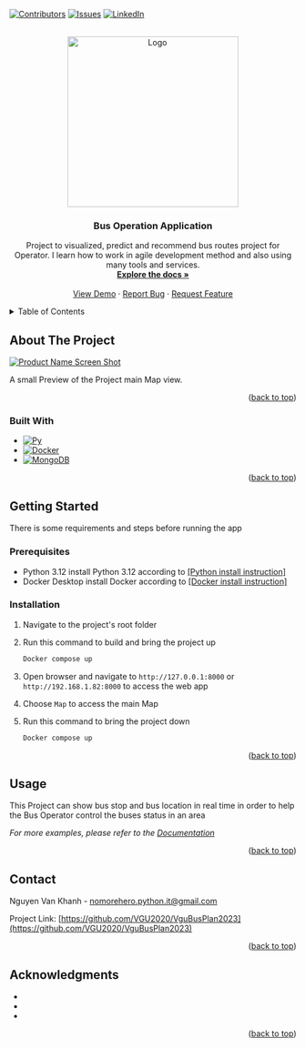 <!-- Improved compatibility of back to top link: See: https://github.com/othneildrew/Best-README-Template/pull/73 -->

<a name="readme-top"></a>

<!--
*** Thanks for checking out the Best-README-Template. If you have a suggestion
*** that would make this better, please fork the repo and create a pull request
*** or simply open an issue with the tag "enhancement".
*** Don't forget to give the project a star!
*** Thanks again! Now go create something AMAZING! :D
-->

<!-- PROJECT SHIELDS -->
<!--
*** I'm using markdown "reference style" links for readability.
*** Reference links are enclosed in brackets [ ] instead of parentheses ( ).
*** See the bottom of this document for the declaration of the reference variables
*** for contributors-url, forks-url, etc. This is an optional, concise syntax you may use.
*** https://www.markdownguide.org/basic-syntax/#reference-style-links
-->

[![Contributors][contributors-shield]][contributors-url]
[![Issues][issues-shield]][issues-url]
[![LinkedIn][linkedin-shield]][linkedin-url]

<!-- PROJECT LOGO -->
<br />
<div align="center">
  <a href="https://github.com/VGU2020/VguBusPlan2023">
    <img src="https://png.pngtree.com/png-vector/20220912/ourmid/pngtree-high-detailed-bus-vector-png-image_6172563.png" alt="Logo" width="300" height="300">
  </a>

<h3 align="center">Bus Operation Application</h3>

  <p align="center">
    Project to visualized, predict and recommend bus routes project for Operator. I learn how to work in agile development method and also using many tools and services.
    <br />
    <a href="https://github.com/VGU2020/VguBusPlan2023"><strong>Explore the docs »</strong></a>
    <br />
    <br />
    <a href="https://github.com/VGU2020/VguBusPlan2023">View Demo</a>
    ·
    <a href="https://github.com/VGU2020/VguBusPlan2023/issues">Report Bug</a>
    ·
    <a href="https://github.com/VGU2020/VguBusPlan2023/issues">Request Feature</a>
  </p>
</div>

<!-- TABLE OF CONTENTS -->
<details>
  <summary>Table of Contents</summary>
  <ol>
    <li>
      <a href="#about-the-project">About The Project</a>
      <ul>
        <li><a href="#built-with">Built With</a></li>
      </ul>
    </li>
    <li>
      <a href="#getting-started">Getting Started</a>
      <ul>
        <li><a href="#prerequisites">Prerequisites</a></li>
        <li><a href="#installation">Installation</a></li>
      </ul>
    </li>
    <li><a href="#usage">Usage</a></li>
    <li><a href="#roadmap">Roadmap</a></li>
    <li><a href="#contributing">Contributing</a></li>
    <li><a href="#license">License</a></li>
    <li><a href="#contact">Contact</a></li>
    <li><a href="#acknowledgments">Acknowledgments</a></li>
  </ol>
</details>

<!-- ABOUT THE PROJECT -->

## About The Project

[![Product Name Screen Shot][product-screenshot]](https://example.com)

A small Preview of the Project main Map view.

<p align="right">(<a href="#readme-top">back to top</a>)</p>

### Built With

- [![Py][Python.js]][Py-url]
- [![Docker][Docker.js]][Docker-url]
- [![MongoDB][MongoDB.js]][MongoDB-url]

<p align="right">(<a href="#readme-top">back to top</a>)</p>

<!-- GETTING STARTED -->

## Getting Started

There is some requirements and steps before running the app

### Prerequisites

- Python 3.12
  install Python 3.12 according to [[Python install instruction]][Py-url-instruc]
- Docker Desktop
  install Docker according to [[Docker install instruction]][Docker-url-instruc]

### Installation

1. Navigate to the project's root folder
2. Run this command to build and bring the project up
   ```sh
   Docker compose up
   ```
3. Open browser and navigate to `http://127.0.0.1:8000` or `http://192.168.1.82:8000` to access the web app

4. Choose `Map` to access the main Map
5. Run this command to bring the project down
   ```sh
   Docker compose up
   ```

<p align="right">(<a href="#readme-top">back to top</a>)</p>

<!-- USAGE EXAMPLES -->

## Usage

This Project can show bus stop and bus location in real time in order to help the Bus Operator control the buses status in an area

_For more examples, please refer to the [Documentation](https://example.com)_

<p align="right">(<a href="#readme-top">back to top</a>)</p>

## Contact

Nguyen Van Khanh - nomorehero.python.it@gmail.com

Project Link: [https://github.com/VGU2020/VguBusPlan2023](https://github.com/VGU2020/VguBusPlan2023)

<p align="right">(<a href="#readme-top">back to top</a>)</p>

<!-- ACKNOWLEDGMENTS -->

## Acknowledgments

- []()
- []()
- []()

<p align="right">(<a href="#readme-top">back to top</a>)</p>

<!-- MARKDOWN LINKS & IMAGES -->
<!-- https://www.markdownguide.org/basic-syntax/#reference-style-links -->

[contributors-shield]: https://img.shields.io/github/contributors/VGU2020/VguBusPlan2023.svg?style=for-the-badge
[contributors-url]: https://github.com/github_username/repo_name/graphs/contributors
[issues-shield]: https://img.shields.io/github/issues/VGU2020/VguBusPlan2023.svg?style=for-the-badge
[issues-url]: https://github.com/VGU2020/VguBusPlan2023/issues
[linkedin-shield]: https://img.shields.io/badge/-LinkedIn-black.svg?style=for-the-badge&logo=linkedin&colorB=555
[linkedin-url]: https://www.linkedin.com/in/nguyen-van-khanh-262209269/
[product-screenshot]: https://i.ibb.co/Kbk8Gxx/Screenshot-2023-11-15-221002.png
[Python.js]: https://hackernoon.imgix.net/images/VyvcKdbWHbTaN3QzRCQQS7pXASq1-5w1t31z5.png
[Py-url]: https://www.python.org
[Py-url-instruc]: https://www.geeksforgeeks.org/how-to-install-python-on-windows/
[Docker.js]: https://upload.wikimedia.org/wikipedia/commons/thumb/4/4e/Docker_%28container_engine%29_logo.svg/2560px-Docker_%28container_engine%29_logo.svg.png
[Docker-url]: https://www.docker.com
[Docker-url-instruc]: https://docs.docker.com/desktop/install/windows-install/
[MongoDB.js]: https://webassets.mongodb.com/_com_assets/cms/mongodb_logo1-76twgcu2dm.png
[MongoDB-url]: https://www.mongodb.com
